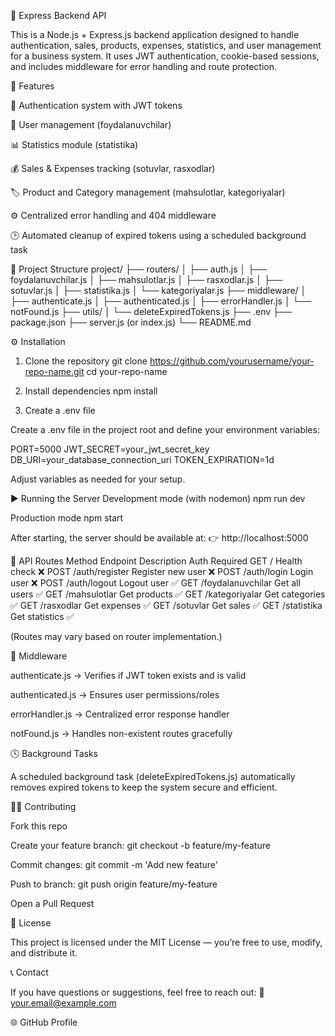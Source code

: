 🧾 Express Backend API

This is a Node.js + Express.js backend application designed to handle authentication, sales, products, expenses, statistics, and user management for a business system. It uses JWT authentication, cookie-based sessions, and includes middleware for error handling and route protection.

🚀 Features

🔐 Authentication system with JWT tokens

👥 User management (foydalanuvchilar)

📊 Statistics module (statistika)

💰 Sales & Expenses tracking (sotuvlar, rasxodlar)

🏷️ Product and Category management (mahsulotlar, kategoriyalar)

⚙️ Centralized error handling and 404 middleware

🕒 Automated cleanup of expired tokens using a scheduled background task

📁 Project Structure
project/
├── routers/
│   ├── auth.js
│   ├── foydalanuvchilar.js
│   ├── mahsulotlar.js
│   ├── rasxodlar.js
│   ├── sotuvlar.js
│   ├── statistika.js
│   └── kategoriyalar.js
├── middleware/
│   ├── authenticate.js
│   ├── authenticated.js
│   ├── errorHandler.js
│   └── notFound.js
├── utils/
│   └── deleteExpiredTokens.js
├── .env
├── package.json
├── server.js (or index.js)
└── README.md

⚙️ Installation
1. Clone the repository
git clone https://github.com/yourusername/your-repo-name.git
cd your-repo-name

2. Install dependencies
npm install

3. Create a .env file

Create a .env file in the project root and define your environment variables:

PORT=5000
JWT_SECRET=your_jwt_secret_key
DB_URI=your_database_connection_uri
TOKEN_EXPIRATION=1d


Adjust variables as needed for your setup.

▶️ Running the Server
Development mode (with nodemon)
npm run dev

Production mode
npm start


After starting, the server should be available at:
👉 http://localhost:5000

🔗 API Routes
Method	Endpoint	Description	Auth Required
GET	/	Health check	❌
POST	/auth/register	Register new user	❌
POST	/auth/login	Login user	❌
POST	/auth/logout	Logout user	✅
GET	/foydalanuvchilar	Get all users	✅
GET	/mahsulotlar	Get products	✅
GET	/kategoriyalar	Get categories	✅
GET	/rasxodlar	Get expenses	✅
GET	/sotuvlar	Get sales	✅
GET	/statistika	Get statistics	✅

(Routes may vary based on router implementation.)

🧰 Middleware

authenticate.js → Verifies if JWT token exists and is valid

authenticated.js → Ensures user permissions/roles

errorHandler.js → Centralized error response handler

notFound.js → Handles non-existent routes gracefully

🕓 Background Tasks

A scheduled background task (deleteExpiredTokens.js) automatically removes expired tokens to keep the system secure and efficient.

🧑‍💻 Contributing

Fork this repo

Create your feature branch: git checkout -b feature/my-feature

Commit changes: git commit -m 'Add new feature'

Push to branch: git push origin feature/my-feature

Open a Pull Request

🪪 License

This project is licensed under the MIT License — you’re free to use, modify, and distribute it.

📞 Contact

If you have questions or suggestions, feel free to reach out:
📧 your.email@example.com

🌐 GitHub Profile
